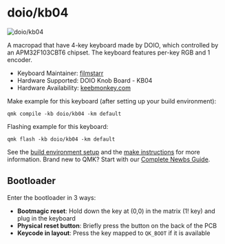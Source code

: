 # doio/kb04

![doio/kb04](https://cdn.shopify.com/s/files/1/0463/5980/6101/products/4_f40396cc-ea72-47a5-887f-bbeeb4023b11_1100x.png?v=1654787686)

A macropad that have 4-key keyboard made by DOIO, which controlled by an APM32F103CBT6 chipset. The keyboard features per-key RGB and 1 encoder.

* Keyboard Maintainer: [filmstarr](https://github.com/filmstarr)
* Hardware Supported: DOIO Knob Board - KB04
* Hardware Availability: [keebmonkey.com](https://www.keebmonkey.com/products/megalodon-macro-pad-with-a-knob)

Make example for this keyboard (after setting up your build environment):

    qmk compile -kb doio/kb04 -km default

Flashing example for this keyboard:

    qmk flash -kb doio/kb04 -km default

See the [build environment setup](https://docs.qmk.fm/#/getting_started_build_tools) and the [make instructions](https://docs.qmk.fm/#/getting_started_make_guide) for more information. Brand new to QMK? Start with our [Complete Newbs Guide](https://docs.qmk.fm/#/newbs).

## Bootloader

Enter the bootloader in 3 ways:

* **Bootmagic reset**: Hold down the key at (0,0) in the matrix (1! key) and plug in the keyboard
* **Physical reset button**: Briefly press the button on the back of the PCB
* **Keycode in layout**: Press the key mapped to `QK_BOOT` if it is available
